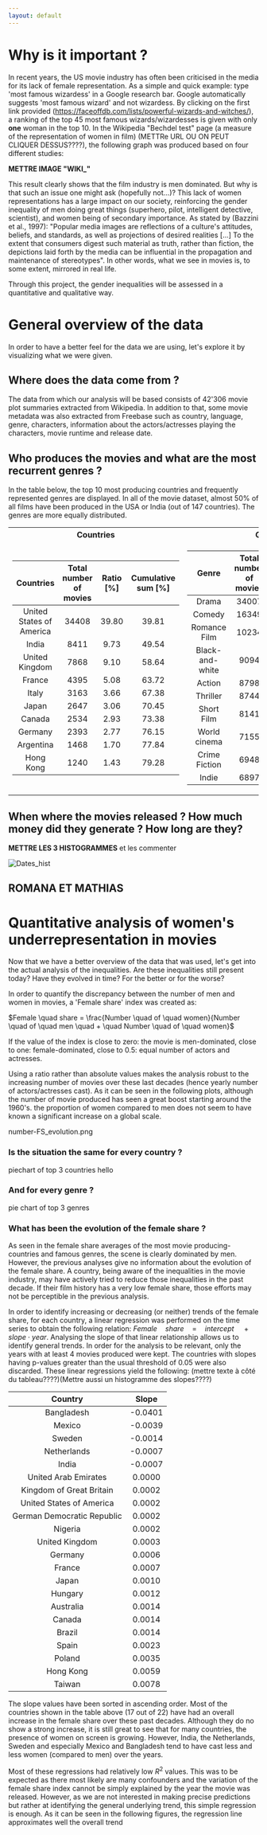 ```yaml
---
layout: default
---
```


# Why is it important ?

In recent years, the US movie industry has often been criticised in the media for its lack of female representation. As a simple and quick example: type 'most famous wizardess' in a Google research bar. Google automatically suggests 'most famous wizard' and not wizardess. By clicking on the first link provided (https://faceoffdb.com/lists/powerful-wizards-and-witches/), a ranking of the top 45 most famous wizards/wizardesses is given with only **one** woman in the top 10. In the Wikipedia "Bechdel test" page (a measure of the representation of women in film) (METTRe URL OU ON PEUT CLIQUER DESSUS????), the following graph was produced based on four different studies:

**METTRE IMAGE "WIKI_"**

This result clearly shows that the film industry is men dominated. But why is that such an issue one might ask (hopefully not...)? This lack of women representations has a large impact on our society, reinforcing the gender inequality of men doing great things (superhero, pilot, intelligent detective, scientist), and women being of secondary importance. As stated by (Bazzini et al., 1997): "Popular media images are reflections of a culture's attitudes, beliefs, and standards, as well as projections of desired realities [...] To the extent that consumers digest such material as truth, rather than fiction, the depictions laid forth by the media can be influential in the propagation and maintenance of stereotypes". In other words, what we see in movies is, to some extent, mirrored in real life.

Through this project, the gender inequalities will be assessed in a quantitative and qualitative way.



# General overview of the data
In order to have a better feel for the data we are using, let's explore it by visualizing what we were given.

## Where does the data come from ? 
The data from which our analysis will be based consists of 42'306 movie plot summaries extracted from Wikipedia. In addition to that, some movie metadata was also extracted from Freebase such as country, language, genre, characters, information about the actors/actresses playing the characters, movie runtime and release date.

## Who produces the movies and what are the most recurrent genres ?

In the table below, the top 10 most producing countries and frequently represented genres are displayed. In all of the movie dataset, almost 50% of all films have been produced in the USA or India (out of 147 countries). The genres are more equally distributed.


<table>
<tr><th>Countries </th><th>Genres</th></tr>
<tr><td>

|       **Countries**      | **Total number of movies** | **Ratio [%]** | **Cumulative sum [%]** |
|:------------------------:|:--------------------------:|:---------:|:------------------:|
| United States of America |            34408           |   39.80   |        39.81       |
|           India          |            8411            |    9.73   |        49.54       |
|      United Kingdom      |            7868            |    9.10   |        58.64       |
|          France          |            4395            |    5.08   |        63.72       |
|           Italy          |            3163            |    3.66   |        67.38       |
|           Japan          |            2647            |    3.06   |        70.45       |
|          Canada          |            2534            |    2.93   |        73.38       |
|          Germany         |            2393            |    2.77   |        76.15       |
|         Argentina        |            1468            |    1.70   |        77.84       |
|         Hong Kong        |            1240            |    1.43   |        79.28       |

</td><td>
  
|    **Genre**    | **Total number of movies** | **Ratio [%]** | **Cumulative sum [%]** |
|:---------------:|:--------------------------:|:---------:|:------------------:|
|      Drama      |            34007           |   13.98   |        13.98       |
|      Comedy     |            16349           |    6.72   |        20.70       |
|   Romance Film  |            10234           |    4.21   |        24.90       |
| Black-and-white |            9094            |    3.74   |        28.64       |
|      Action     |            8798            |    3.62   |        32.25       |
|     Thriller    |            8744            |    3.59   |        35.85       |
|    Short Film   |            8141            |    3.35   |        39.19       |
|   World cinema  |            7155            |    2.94   |        42.13       |
|  Crime Fiction  |            6948            |    2.86   |        44.99       |
|      Indie      |            6897            |    2.83   |        47.82       |

</td></tr> </table>


## When where the movies released ? How much money did they generate ? How long are they?

**METTRE LES 3 HISTOGRAMMES** et les commenter

![Dates_hist](/ada-template-website/assets/img/movies_date_hist.png)

## ROMANA ET MATHIAS

# Quantitative analysis of women's underrepresentation in movies

Now that we have a better overview of the data that was used, let's get into the actual analysis of the inequalities. Are these inequalities still present today? Have they evolved in time? For the better or for the worse? 

In order to quantify the discrepancy between the number of men and women in movies, a 'Female share' index was created as:

$Female \quad share = \frac{Number \quad of \quad women}{Number \quad of \quad men \quad + \quad Number \quad of \quad women}$

If the value of the index is close to zero: the movie is men-dominated, close to one: female-dominated, close to 0.5: equal number of actors and actresses.

Using a ratio rather than absolute values makes the analysis robust to the increasing number of movies over these last decades (hence yearly number of actors/actresses cast). As it can be seen in the following plots, although the number of movie produced has seen a great boost starting around the 1960's. the proportion of women compared to men does not seem to have known a significant increase on a global scale.

number-FS_evolution.png

### Is the situation the same for every country ?
piechart of top 3 countries
hello

### And for every genre ? 

pie chart of top 3 genres

### What has been the evolution of the female share ?
As seen in the female share averages of the most movie producing-countries and famous genres, the scene is clearly dominated by men. However, the previous analyses give no information about the evolution of the female share. A country, being aware of the inequalities in the movie industry, may have actively tried to reduce those inequalities in the past decade. If their film history has a very low female share, those efforts may not be perceptible in the previous analysis. 

In order to identify increasing or decreasing (or neither) trends of the female share, for each country, a linear regression was performed on the time series to obtain the following relation: $Female \quad share \quad = \quad intercept \quad + slope \cdot year$. Analysing the slope of that linear relationship allows us to identify general trends. In order for the analysis to be relevant, only the years with at least 4 movies produced were kept. The countries with slopes having p-values greater than the usual threshold of 0.05 were also discarded. These linear regressions yield the following: (mettre texte à côté du tableau????)(Mettre aussi un histogramme des slopes????)

|           Country          |  Slope  |
|:--------------------------:|:-------:|
|         Bangladesh         | -0.0401 |
|           Mexico           | -0.0039 |
|           Sweden           | -0.0014 |
|         Netherlands        | -0.0007 |
|            India           | -0.0007 |
|    United Arab Emirates    |  0.0000 |
|  Kingdom of Great Britain  |  0.0002 |
|  United States of America  |  0.0002 |
| German Democratic Republic |  0.0002 |
|           Nigeria          |  0.0002 |
|       United Kingdom       |  0.0003 |
|           Germany          |  0.0006 |
|           France           |  0.0007 |
|            Japan           |  0.0010 |
|           Hungary          |  0.0012 |
|          Australia         |  0.0014 |
|           Canada           |  0.0014 |
|           Brazil           |  0.0014 |
|            Spain           |  0.0023 |
|           Poland           |  0.0035 |
|          Hong Kong         |  0.0059 |
|           Taiwan           |  0.0078 |

The slope values have been sorted in ascending order. Most of the countries shown in the table above (17 out of 22) have had an overall increase in the female share over these past decades. Although they do no show a strong increase, it is still great to see that for many countries, the presence of women on screen is growing.
However, India, the Netherlands, Sweden and especially Mexico and Bangladesh tend to have cast less and less women (compared to men) over the years.

Most of these regressions had relatively low $R^2$ values. This was to be expected as there most likely are many confounders and the variation of the female share index cannot be simply explained by the year the movie was released. However, as we are not interested in making precise predictions but rather at identifying the general underlying trend, this simple regression is enough. As it can be seen in the following figures, the regression line approximates well the overall trend












